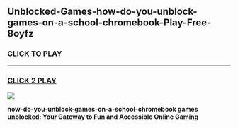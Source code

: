 
## Unblocked-Games-how-do-you-unblock-games-on-a-school-chromebook-Play-Free-8oyfz
<h3>
<a href="https://premium76.site?title=how-do-you-unblock-games-on-a-school-chromebook&ref=23A">CLICK TO PLAY</a></h3>
<hr>

<h3>
<a href="https://premium76.site?title=how-do-you-unblock-games-on-a-school-chromebook&ref=23A">CLICK 2 PLAY</a>
  
</h3>

<a href="https://premium76.site?title=how-do-you-unblock-games-on-a-school-chromebook&ref=23A"><img src="https://clearcache.store/games.png"></a>


**how-do-you-unblock-games-on-a-school-chromebook games unblocked: Your Gateway to Fun and Accessible Online Gaming**
